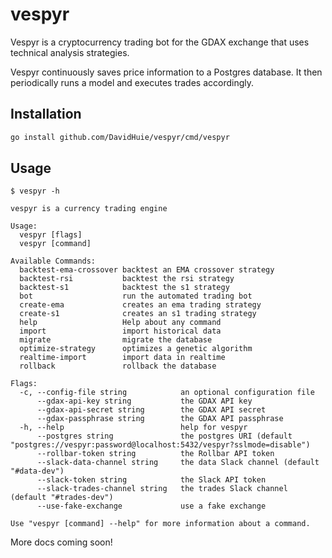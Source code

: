 # vespyr

Vespyr is a cryptocurrency trading bot for the GDAX exchange that uses
technical analysis strategies.

Vespyr continuously saves price information to a Postgres database. It
then periodically runs a model and executes trades accordingly.

## Installation

```bash
go install github.com/DavidHuie/vespyr/cmd/vespyr
```

## Usage

```text
$ vespyr -h

vespyr is a currency trading engine

Usage:
  vespyr [flags]
  vespyr [command]

Available Commands:
  backtest-ema-crossover backtest an EMA crossover strategy
  backtest-rsi           backtest the rsi strategy
  backtest-s1            backtest the s1 strategy
  bot                    run the automated trading bot
  create-ema             creates an ema trading strategy
  create-s1              creates an s1 trading strategy
  help                   Help about any command
  import                 import historical data
  migrate                migrate the database
  optimize-strategy      optimizes a genetic algorithm
  realtime-import        import data in realtime
  rollback               rollback the database

Flags:
  -c, --config-file string            an optional configuration file
      --gdax-api-key string           the GDAX API key
      --gdax-api-secret string        the GDAX API secret
      --gdax-passphrase string        the GDAX API passphrase
  -h, --help                          help for vespyr
      --postgres string               the postgres URI (default "postgres://vespyr:password@localhost:5432/vespyr?sslmode=disable")
      --rollbar-token string          the Rollbar API token
      --slack-data-channel string     the data Slack channel (default "#data-dev")
      --slack-token string            the Slack API token
      --slack-trades-channel string   the trades Slack channel (default "#trades-dev")
      --use-fake-exchange             use a fake exchange

Use "vespyr [command] --help" for more information about a command.
```

More docs coming soon!
